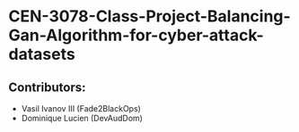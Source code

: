 # CEN-3078-Class-Project-Balancing-Gan-Algorithm-for-cyber-attack-datasets

## Contributors:
- Vasil Ivanov III (Fade2BlackOps)
- Dominique Lucien (DevAudDom)
